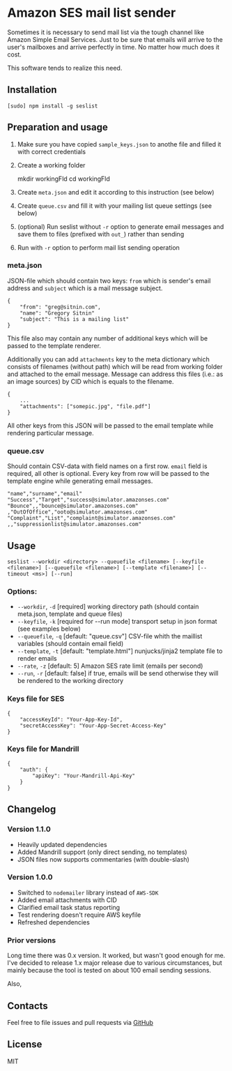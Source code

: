 # Amazon SES mail list sender

Sometimes it is necessary to send mail list via the tough channel like Amazon Simple Email Services. Just to be sure that emails will arrive to the user's mailboxes and arrive perfectly in time. No matter how much does it cost.

This software tends to realize this need.

## Installation

    [sudo] npm install -g seslist

## Preparation and usage

1. Make sure you have copied `sample_keys.json` to anothe file and filled it with correct credentials

2. Create a working folder

    mkdir workingFld
    cd workingFld

3. Create `meta.json` and edit it according to this instruction (see below)

4. Create `queue.csv` and fill it with your mailing list queue settings (see below)

5. (optional) Run seslist without `-r` option to generate email messages and save them to files (prefixed with `out_`) rather than sending

6. Run with `-r` option to perform mail list sending operation

### meta.json

JSON-file which should contain two keys: `from` which is sender's email address and `subject` which is a mail message subject.

	{
		"from": "greg@sitnin.com",
		"name": "Gregory Sitnin"
		"subject": "This is a mailing list"
	}

This file also may contain any number of additional keys which will be passed to the template renderer.

Additionally you can add ``attachments`` key to the meta dictionary which consists of filenames (without path) which will be read from working folder and attached to the email message. Message can address this files (i.e.: as an image sources) by CID which is equals to the filename.

	{
		...
		"attachments": ["somepic.jpg", "file.pdf"]
	}

All other keys from this JSON will be passed to the email template while rendering particular message.


### queue.csv

Should contain CSV-data with field names on a first row. `email` field is required, all other is optional. Every key from row will be passed to the template engine while generating email messages.

	"name","surname","email"
	"Success","Target","success@simulator.amazonses.com"
	"Bounce",,"bounce@simulator.amazonses.com"
	,"OutOfOffice","ooto@simulator.amazonses.com"
	"Complaint","List","complaint@simulator.amazonses.com"
	,,"suppressionlist@simulator.amazonses.com"

## Usage

    seslist --workdir <directory> --queuefile <filename> [--keyfile <filename>] [--queuefile <filename>] [--template <filename>] [--timeout <ms>] [--run]

### Options:

* `--workdir`, `-d` [required] working directory path (should contain meta.json, template and queue files)
* `--keyfile`, `-k` [required for --run mode] transport setup in json format (see examples below)
* `--queuefile`, `-q` [default: "queue.csv"] CSV-file whith the maillist variables (should contain email field)
* `--template`, `-t` [default: "template.html"] nunjucks/jinja2 template file to render emails
* `--rate`, `-z` [default: 5] Amazon SES rate limit (emails per second)
* `--run`, `-r` [default: false] if true, emails will be send otherwise they will be rendered to the working directory

### Keys file for SES

    {
        "accessKeyId": "Your-App-Key-Id",
        "secretAccessKey": "Your-App-Secret-Access-Key"
    }

### Keys file for Mandrill

    {
        "auth": {
            "apiKey": "Your-Mandrill-Api-Key"
        }
    }

## Changelog

### Version 1.1.0

  * Heavily updated dependencies
  * Added Mandrill support (only direct sending, no templates)
  * JSON files now supports commentaries (with double-slash)

### Version 1.0.0

  * Switched to ``nodemailer`` library instead of ``AWS-SDK``
  * Added email attachments with CID
  * Clarified email task status reporting
  * Test rendering doesn't require AWS keyfile
  * Refreshed dependencies

### Prior versions

Long time there was 0.x version. It worked, but wasn't good enough for me.
I've decided to release 1.x major release due to various circumstances,
but mainly because the tool is tested on about 100 email sending sessions.

Also,

## Contacts

Feel free to file issues and pull requests via [GitHub](https://github.com/sitnin/seslist)

## License

MIT
